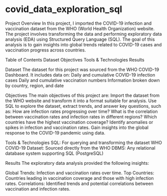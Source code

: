 # covid_data_exploration_sql
Project Overview
In this project, I imported the COVID-19 infection and vaccination dataset from the WHO (World Health Organization) website. The project involves transforming the data and performing exploratory data analysis (EDA) using Structured Query Language (SQL). The goal of this analysis is to gain insights into global trends related to COVID-19 cases and vaccination progress across countries.

Table of Contents
Dataset
Objectives
Tools & Technologies
Results

Dataset
The dataset for this project was sourced from the WHO COVID-19 Dashboard. It includes data on:
Daily and cumulative COVID-19 infection cases
Daily and cumulative vaccination numbers
Information broken down by country, region, and date

Objectives
The main objectives of this project are:
Import the dataset from the WHO website and transform it into a format suitable for analysis.
Use SQL to explore the dataset, extract trends, and answer key questions, such as:
How are infection rates progressing over time?
What is the correlation between vaccination rates and infection rates in different regions?
Which countries have the highest vaccination coverage?
Identify anomalies or spikes in infection and vaccination rates.
Gain insights into the global response to the COVID-19 pandemic using data.

Tools & Technologies
SQL: For querying and transforming the dataset
WHO COVID-19 Dataset: Sourced directly from the WHO
DBMS: Any relational database system supporting SQL (PostgreSQL)

Results
The exploratory data analysis provided the following insights:

Global Trends: Infection and vaccination rates over time.
Top Countries: Countries leading in vaccination coverage and those with high infection rates.
Correlations: Identified trends and potential correlations between vaccination and infection rates.
